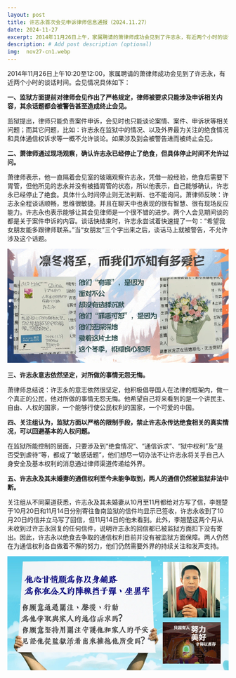 ```yaml
---
layout: post
title: 许志永首次会见申诉律师信息通报（2024.11.27）
date: 2024-11-27
excerpt: 2014年11月26日上午，家属聘请的萧律师成功会见到了许志永，有近两个小时的谈话时间。会见情况具体如下。
description: # Add post description (optional)
img:  nov27-cn1.webp
---
```


2014年11月26日上午10:20至12:00，家属聘请的萧律师成功会见到了许志永，有近两个小时的谈话时间。会见情况具体如下：
 
**一、监狱方面提前对律师会见作出了严格规定，律师被要求只能涉及申诉相关内容，其余话题都会被警告甚至造成终止会见。**

监狱提出，律师只能负责案件申诉，会见时也只能谈论案情、案件、申诉状等相关问题；而其它问题，比如：许志永在监狱中的情况、以及外界最为关注的绝食情况和具体通信权诉求等一概不允许谈论。如果涉及到会被警告进而被终止会见。
 
**二、萧律师通过现场观察，确认许志永已经停止了绝食，但具体停止时间不允许过问。**

萧律师表示，他一直隔着会见室的玻璃观察许志永，凭借一般经验，绝食后需要下胃管，但他所见的志永并没有被插胃管的状态，所以他表示，自己能够确认，许志永已经停止了绝食。具体什么时间停止则无法判断、也不能询问。萧律师反映：许志永全程谈话顺畅，思维很敏捷。并且在聊天中也表现的很有智慧、很有现场反应能力。许志永也表示能够让其会见律师是一个很不错的进步。两个人会见期间谈的都是关于案件申诉的内容。谈话快结束时，许志永尝试着快速提了一句：“希望我女朋友能多跟律师联系。”当“女朋友”三个字出来之后，谈话马上就被警告，不允许涉及这个话题。

![](/assets/img/nov27-cn2.webp)
 
**三、许志永意志依然坚定，对所做的事情无怨无悔。**

萧律师总结说：许志永的意志依然很坚定，他积极倡导国人在法律的框架内，做一个真正的公民，他对所做的事情无怨无悔。他希望自己将来看到的是一个讲民主、自由、人权的国家，一个能够行使公民权利的国家，一个可爱的中国。
 
**四、关注组认为，监狱方面以严格的限制手段，禁止许志永传达绝食相关的真实情况，可以回避基本的人权问题。**

在监狱所能控制的层面，只要涉及到“绝食情况”、“通信诉求”、“狱中权利”及“是否受到虐待”等，都成了“敏感话题”，他们想尽一切办法不让许志永将关乎自己人身安全及基本权利的消息通过律师渠道传递给外界。
 
**五、许志永及其未婚妻的通信权利至今未能争取到，两人的通信仍然被监狱非法中断。**

关注组从不同渠道获悉，许志永及其未婚妻从10月至11月都给对方写了信，李翘楚于10月20日和11月14日分别寄往鲁南监狱的信件均显示已签收，许志永收到了10月20日的信并立马写了回信，但11月14日的他未看到。此外，李翘楚这两个月从未收到过许志永回复的任何信件，说明许志永的回信都已被监狱方面扣下没有寄出。因此，许志永以绝食去争取的通信权利目前并没有被监狱方面保障。两人仍然在为通信权利各自做着不懈的努力，他们仍然需要外界的持续关注和发声支持。

![](/assets/img/nov27-cn3.webp)
